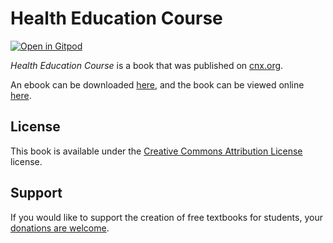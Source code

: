 # Health Education Course

[![Open in Gitpod](https://gitpod.io/button/open-in-gitpod.svg)](https://gitpod.io/from-referrer/)

_Health Education Course_ is a book that was published on [cnx.org](https://cnx.org/).

An ebook can be downloaded [here](https://github.com/cnx-user-books/cnxbook-health-education-course/releases/latest), and the book can be viewed online [here](https://github.com/cnx-user-books/cnxbook-health-education-course/releases/latest).

## License
This book is available under the [Creative Commons Attribution License](./LICENSE) license.

## Support
If you would like to support the creation of free textbooks for students, your [donations are welcome](https://riceconnect.rice.edu/donation/support-openstax-banner).
